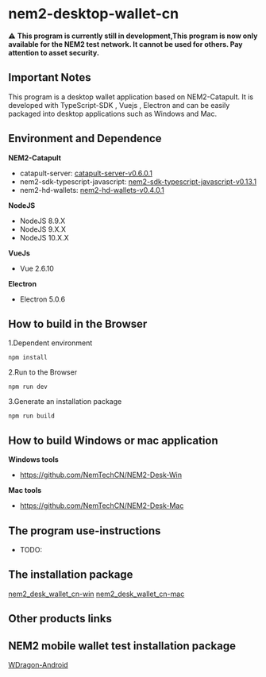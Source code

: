 # nem2-desktop-wallet-cn


:warning: **This program is currently still in development,This program is now only available for the NEM2 test network. It cannot be used for others. Pay attention to asset security.**


## Important Notes
This program is  a desktop wallet application based on NEM2-Catapult. It is developed with TypeScript-SDK , Vuejs , Electron and can be easily packaged into desktop applications such as Windows and Mac.

## Environment and Dependence
**NEM2-Catapult**
- catapult-server: [catapult-server-v0.6.0.1](https://github.com/nemtech/catapult-server/releases/tag/v0.6.0.1)
- nem2-sdk-typescript-javascript: [nem2-sdk-typescript-javascript-v0.13.1](https://github.com/nemtech/nem2-sdk-typescript-javascript/releases/tag/v0.13.1)
- nem2-hd-wallets: [nem2-hd-wallets-v0.4.0.1](https://github.com/nemfoundation/nem2-hd-wallets/releases/tag/v0.4.1)

**NodeJS**
- NodeJS 8.9.X
- NodeJS 9.X.X
- NodeJS 10.X.X

**VueJs**
- Vue 2.6.10

**Electron**
- Electron 5.0.6

## How to build in the Browser
1.Dependent environment
```
npm install 
```
2.Run to the Browser
```
npm run dev 
```
3.Generate an installation package
```
npm run build 
```

## How to build  Windows or mac application
**Windows tools**
- https://github.com/NemTechCN/NEM2-Desk-Win

**Mac tools**
- https://github.com/NemTechCN/NEM2-Desk-Mac


## The program use-instructions
- TODO:

## The installation package
 [nem2_desk_wallet_cn-win](https://github.com/NemTechCN/NEM2-Desk-Win/blob/master/dist/NEM2-Wallet-Setup.exe)
 [nem2_desk_wallet_cn-mac](https://github.com/NemTechCN/NEM2-Desk-Mac/dist/nem2-wallet-0.1.5.dmg)

## Other products links

## NEM2 mobile wallet test installation package

 [WDragon-Android](https://github.com/NemTechCN/APK)

